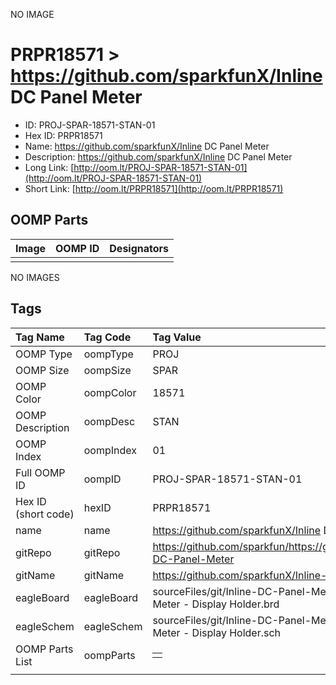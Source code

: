 


  
NO IMAGE  
# PRPR18571 > https://github.com/sparkfunX/Inline DC Panel Meter

- ID: PROJ-SPAR-18571-STAN-01
- Hex ID: PRPR18571
- Name: https://github.com/sparkfunX/Inline DC Panel Meter
- Description: https://github.com/sparkfunX/Inline DC Panel Meter
- Long Link: [http://oom.lt/PROJ-SPAR-18571-STAN-01](http://oom.lt/PROJ-SPAR-18571-STAN-01)
- Short Link: [http://oom.lt/PRPR18571](http://oom.lt/PRPR18571)

## OOMP Parts
  

|Image|OOMP ID|Designators|
| :--- | :--- | :--- |
||||
  
NO IMAGES  
## Tags
  

|Tag Name|Tag Code|Tag Value|
| :--- | :--- | :--- |
|OOMP Type|oompType|PROJ|
|OOMP Size|oompSize|SPAR|
|OOMP Color|oompColor|18571|
|OOMP Description|oompDesc|STAN|
|OOMP Index|oompIndex|01|
|Full OOMP ID|oompID|PROJ-SPAR-18571-STAN-01|
|Hex ID (short code)|hexID|PRPR18571|
|name|name|https://github.com/sparkfunX/Inline DC Panel Meter|
|gitRepo|gitRepo|https://github.com/sparkfun/https://github.com/sparkfunX/Inline-DC-Panel-Meter|
|gitName|gitName|https://github.com/sparkfunX/Inline-DC-Panel-Meter|
|eagleBoard|eagleBoard|sourceFiles/git/Inline-DC-Panel-Meter/Hardware/Inline DC Panel Meter - Display Holder.brd|
|eagleSchem|eagleSchem|sourceFiles/git/Inline-DC-Panel-Meter/Hardware/Inline DC Panel Meter - Display Holder.sch|
|OOMP Parts List|oompParts|<table><tr><td></td></tr></table>|
||||
